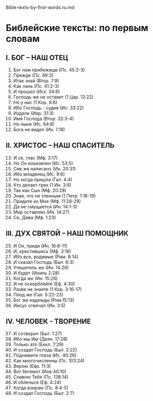 Bible-texts-by-first-words.ru.md

# Библейские тексты: по первым словам


I. БОГ – НАШ ОТЕЦ
---------------------

1. Бог нам прибежище (Пс. 45:2-3)
2. Прежде (Пс. 89:3)
3. Итак знай (Втор. 7:9)
4. Как лань (Пс. 41:2-3)
5. И прошел (Исх. 34:6)
6. Господь же не оставит (1 Цар. 12:22)
7. Но у нас (1 Кор. 8:6)
8. Ибо Господь - судия (Ис. 33:22)
9. Издали (Иер. 31:3)
10. Имя Господа (Втор. 32:3-4)
11. Но ныне (Ис. 64:8)
12. Бога не видел (Ин. 1:18)


II. ХРИСТОС – НАШ СПАСИТЕЛЬ
--------------------------

13. И се, глас (Мф. 3:17)
14. Но Он изъязвлен (Ис. 53:5)
15. Сие же написано (Ин. 20:31)
16. Ибо младенец (Ис. 9:6)
17. Но когда пришла (Гал. 4:4)
18. Кто делает грех (1 Ин. 3:8)
19. Так как Сын (Мф. 20:28)
20. Зная, что не тленным (1 Петр. 1:18-19)
21. Придите ко Мне (Мф. 11:28-29)
22. Да не смущается (Ин. 14:1-3)
23. Мир оставляю (Ин. 14:27)
24. Се, Дева (Мф. 1:23)


III. ДУХ СВЯТОЙ – НАШ ПОМОЩНИК
---------------------------------

25. И Он, придя (Ин. 16:8-11)
26. И, крестившись (Мф. 3:16)
27. Ибо все, водимые (Рим. 8:14)
28. И сказал Господь (Быт. 6:3)
29. Утешитель же (Ин. 14:26)
30. И будет (Иоиль 2:28)
31. Когда же (Ин. 15:26)
32. И не оскорбляйте (Еф. 4:30)
33. Разве не знаете (1 Кор. 3:16-17)
34. Плод же (Гал. 5:22-23)
35. Бог же надежды (Рим.15:13)
36. Иисус отвечал (Ин. 3:5)


IV. ЧЕЛОВЕК - ТВОРЕНИЕ
-------------------------

37. И сотворил (Быт. 1:27)
38. Ибо мы Им (Деян. 17:28)
39. Только это (Еккл. 7:29)
40. И создал Господь (Быт. 2:22)
41. Поднимите глаза (Ис. 40:26)
42. Как многочисленны (Пс. 103:24)
43. Верою (Евр. 11:3)
44. Вот бегемот (Иов 40:10)
45. Славлю Тебя (Пс. 138:14)
46. И облечься (Еф. 4:24)
47. Когда взираю (Пс. 8:4-5)
48. И создал Господь (Быт. 2:7)